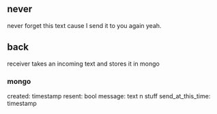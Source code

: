 ## never
never forget this text
cause I send it to you again
yeah.

## back
receiver takes an incoming text and stores it in mongo

### mongo
  created: timestamp
  resent: bool
  message: text n stuff
  send_at_this_time: timestamp
